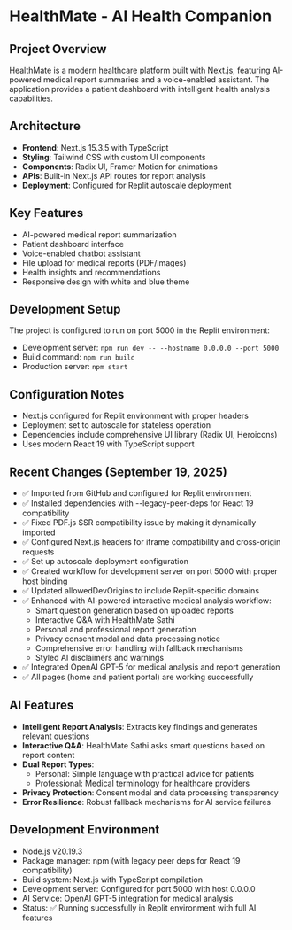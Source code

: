 # HealthMate - AI Health Companion

## Project Overview
HealthMate is a modern healthcare platform built with Next.js, featuring AI-powered medical report summaries and a voice-enabled assistant. The application provides a patient dashboard with intelligent health analysis capabilities.

## Architecture
- **Frontend**: Next.js 15.3.5 with TypeScript
- **Styling**: Tailwind CSS with custom UI components
- **Components**: Radix UI, Framer Motion for animations
- **APIs**: Built-in Next.js API routes for report analysis
- **Deployment**: Configured for Replit autoscale deployment

## Key Features
- AI-powered medical report summarization
- Patient dashboard interface
- Voice-enabled chatbot assistant
- File upload for medical reports (PDF/images)
- Health insights and recommendations
- Responsive design with white and blue theme

## Development Setup
The project is configured to run on port 5000 in the Replit environment:
- Development server: `npm run dev -- --hostname 0.0.0.0 --port 5000`
- Build command: `npm run build`
- Production server: `npm start`

## Configuration Notes
- Next.js configured for Replit environment with proper headers
- Deployment set to autoscale for stateless operation
- Dependencies include comprehensive UI library (Radix UI, Heroicons)
- Uses modern React 19 with TypeScript support

## Recent Changes (September 19, 2025)
- ✅ Imported from GitHub and configured for Replit environment
- ✅ Installed dependencies with --legacy-peer-deps for React 19 compatibility  
- ✅ Fixed PDF.js SSR compatibility issue by making it dynamically imported
- ✅ Configured Next.js headers for iframe compatibility and cross-origin requests
- ✅ Set up autoscale deployment configuration
- ✅ Created workflow for development server on port 5000 with proper host binding
- ✅ Updated allowedDevOrigins to include Replit-specific domains
- ✅ Enhanced with AI-powered interactive medical analysis workflow:
  - Smart question generation based on uploaded reports
  - Interactive Q&A with HealthMate Sathi
  - Personal and professional report generation
  - Privacy consent modal and data processing notice
  - Comprehensive error handling with fallback mechanisms
  - Styled AI disclaimers and warnings
- ✅ Integrated OpenAI GPT-5 for medical analysis and report generation
- ✅ All pages (home and patient portal) are working successfully

## AI Features
- **Intelligent Report Analysis**: Extracts key findings and generates relevant questions
- **Interactive Q&A**: HealthMate Sathi asks smart questions based on report content
- **Dual Report Types**: 
  - Personal: Simple language with practical advice for patients
  - Professional: Medical terminology for healthcare providers
- **Privacy Protection**: Consent modal and data processing transparency
- **Error Resilience**: Robust fallback mechanisms for AI service failures

## Development Environment
- Node.js v20.19.3
- Package manager: npm (with legacy peer deps for React 19 compatibility)
- Build system: Next.js with TypeScript compilation
- Development server: Configured for port 5000 with host 0.0.0.0
- AI Service: OpenAI GPT-5 integration for medical analysis
- Status: ✅ Running successfully in Replit environment with full AI features